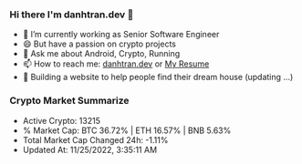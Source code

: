 ### Hi there I'm danhtran.dev 👋

- 🔭 I’m currently working as Senior Software Engineer
- 😄 But have a passion on crypto projects
- 💬 Ask me about Android, Crypto, Running 
- 📫 How to reach me: <a href="https://danhtran.dev" target="_blank">danhtran.dev</a> or <a href="Dan-Resume.pdf" target="_blank">My Resume</a>
- 🌱 Building a website to help people find their dream house (updating ...)

### Crypto Market Summarize
- Active Crypto: 13215
- % Market Cap: BTC 36.72% | ETH 16.57% | BNB 5.63%
- Total Market Cap Changed 24h: -1.11%
- Updated At: 11/25/2022, 3:35:11 AM
